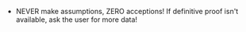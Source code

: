 - NEVER make assumptions, ZERO acceptions! If definitive proof isn't available, ask the user for more data!